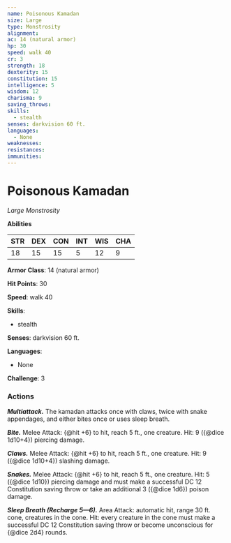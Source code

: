 ```yaml
---
name: Poisonous Kamadan
size: Large
type: Monstrosity
alignment: 
ac: 14 (natural armor)
hp: 30
speed: walk 40
cr: 3
strength: 18
dexterity: 15
constitution: 15
intelligence: 5
wisdom: 12
charisma: 9
saving_throws:
skills:
  - stealth
senses: darkvision 60 ft.
languages:
  - None
weaknesses:
resistances:
immunities:
---
```


# Poisonous Kamadan

*Large Monstrosity*

**Abilities**

| STR | DEX | CON | INT | WIS | CHA |
| --- | --- | --- | --- | --- | --- |
| 18 | 15 | 15 | 5 | 12 | 9 |

**Armor Class**: 14 (natural armor)

**Hit Points**: 30

**Speed**: walk 40

**Skills**:
  - stealth

**Senses**: darkvision 60 ft.

**Languages**:
  - None

**Challenge**: 3

### Actions
***Multiattack.*** The kamadan attacks once with claws, twice with snake appendages, and either bites once or uses sleep breath.

***Bite.*** Melee Attack: {@hit +6} to hit, reach 5 ft., one creature. Hit: 9 ({@dice 1d10+4}) piercing damage.

***Claws.*** Melee Attack: {@hit +6} to hit, reach 5 ft., one creature. Hit: 9 ({@dice 1d10+4}) slashing damage.

***Snakes.*** Melee Attack: {@hit +6} to hit, reach 5 ft., one creature. Hit: 5 ({@dice 1d10}) piercing damage and must make a successful DC 12 Constitution saving throw or take an additional 3 ({@dice 1d6}) poison damage.

***Sleep Breath (Recharge 5—6).*** Area Attack: automatic hit, range 30 ft. cone, creatures in the cone. Hit: every creature in the cone must make a successful DC 12 Constitution saving throw or become unconscious for {@dice 2d4} rounds.

